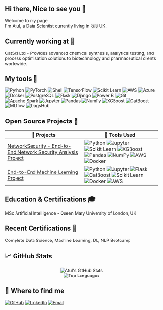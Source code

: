 ## Hi there, Nice to see you 👋

Welcome to my page  
I'm Atul, a Data Scientist currently living in 🇬🇧 UK.

## Currently working at 🏢
CatSci Ltd - Provides advanced chemical synthesis, analytical testing, and process optimisation solutions to biotechnology and pharmaceutical clients worldwide.

## My tools 🔧

![Python](https://img.shields.io/badge/-Python-3776AB?style=flat-square&logo=python&logoColor=white)
![PyTorch](https://img.shields.io/badge/-PyTorch-EE4C2C?style=flat-square&logo=pytorch&logoColor=white)
![Shell](https://img.shields.io/badge/-Shell-89e051?style=flat-square&logo=gnu-bash&logoColor=white)
![TensorFlow](https://img.shields.io/badge/-TensorFlow-FF6F00?style=flat-square&logo=tensorflow&logoColor=white)
![Scikit Learn](https://img.shields.io/badge/-Scikit_Learn-F7931E?style=flat-square&logo=scikit-learn&logoColor=white)
![AWS](https://img.shields.io/badge/-AWS-232F3E?style=flat-square&logo=amazon-aws&logoColor=white)
![Azure](https://img.shields.io/badge/-Azure-0078D4?style=flat-square&logo=microsoft-azure&logoColor=white)
![Docker](https://img.shields.io/badge/-Docker-46a2f1?style=flat-square&logo=docker&logoColor=white)
![PostgreSQL](https://img.shields.io/badge/-PostgreSQL-336791?style=flat-square&logo=postgresql&logoColor=white)
![Flask](https://img.shields.io/badge/-Flask-000000?style=flat-square&logo=flask&logoColor=white)
![Django](https://img.shields.io/badge/-Django-092E20?style=flat-square&logo=django&logoColor=white)
![Power BI](https://img.shields.io/badge/-Power_BI-F2C811?style=flat-square&logo=power-bi&logoColor=black)
![Git](https://img.shields.io/badge/-Git-F05032?style=flat-square&logo=git&logoColor=white)
![Apache Spark](https://img.shields.io/badge/-Apache_Spark-E25A1C?style=flat-square&logo=apache-spark&logoColor=white)
![Jupyter](https://img.shields.io/badge/-Jupyter-F37626?style=flat-square&logo=jupyter&logoColor=white)
![Pandas](https://img.shields.io/badge/-Pandas-150458?style=flat-square&logo=pandas&logoColor=white)
![NumPy](https://img.shields.io/badge/-NumPy-013243?style=flat-square&logo=numpy&logoColor=white)
![XGBoost](https://img.shields.io/badge/-XGBoost-FF6600?style=flat-square&logo=xgboost&logoColor=white)
![CatBoost](https://img.shields.io/badge/-CatBoost-FFCC00?style=flat-square&logo=catboost&logoColor=black)
![MLflow](https://img.shields.io/badge/-MLflow-0194E2?style=flat-square&logo=mlflow&logoColor=white)
![DagsHub](https://img.shields.io/badge/-DagsHub-2D72D2?style=flat-square&logoColor=white)

## Open Source Projects 🎯
| 🎯 Projects | 🔧 Tools Used |
|-------------|----------------|
| [NetworkSecurity - End-to-End Network Security Analysis Project](https://github.com/atul219/NetworkSecurity.git) | ![Python](https://img.shields.io/badge/-Python-3776AB?style=flat-square&logo=python&logoColor=white) ![Jupyter](https://img.shields.io/badge/-Jupyter-F37626?style=flat-square&logo=jupyter&logoColor=white) ![Scikit Learn](https://img.shields.io/badge/-Scikit_Learn-F7931E?style=flat-square&logo=scikit-learn&logoColor=white) ![XGBoost](https://img.shields.io/badge/-XGBoost-FF6600?style=flat-square&logo=xgboost&logoColor=white) ![Pandas](https://img.shields.io/badge/-Pandas-150458?style=flat-square&logo=pandas&logoColor=white) ![NumPy](https://img.shields.io/badge/-NumPy-013243?style=flat-square&logo=numpy&logoColor=white) ![AWS](https://img.shields.io/badge/-AWS-232F3E?style=flat-square&logo=amazon-aws&logoColor=white) ![Docker](https://img.shields.io/badge/-Docker-46a2f1?style=flat-square&logo=docker&logoColor=white) |
| [End-to-End Machine Learning Project](https://github.com/atul219/machine-learning-project.git) | ![Python](https://img.shields.io/badge/-Python-3776AB?style=flat-square&logo=python&logoColor=white) ![Jupyter](https://img.shields.io/badge/-Jupyter-F37626?style=flat-square&logo=jupyter&logoColor=white) ![Flask](https://img.shields.io/badge/-Flask-000000?style=flat-square&logo=flask&logoColor=white) ![CatBoost](https://img.shields.io/badge/-CatBoost-FFCC00?style=flat-square&logo=catboost&logoColor=black) ![Scikit Learn](https://img.shields.io/badge/-Scikit_Learn-F7931E?style=flat-square&logo=scikit-learn&logoColor=white) ![Docker](https://img.shields.io/badge/-Docker-46a2f1?style=flat-square&logo=docker&logoColor=white) ![AWS](https://img.shields.io/badge/-AWS-232F3E?style=flat-square&logo=amazon-aws&logoColor=white) |

## Education & Certifications 🎓
MSc Artificial Intelligence - Queen Mary University of London, UK

## Recent Certifications 📜
Complete Data Science, Machine Learning, DL, NLP Bootcamp

## 📈 GitHub Stats
<div align="center">
  <img src="https://github-readme-stats.vercel.app/api?username=atul219&show_icons=true&theme=default&hide_border=true&bg_color=ffffff&title_color=24292e&icon_color=586069&text_color=24292e" alt="Atul's GitHub Stats" />
</div>

<div align="center">
  <img src="https://github-readme-stats.vercel.app/api/top-langs/?username=atul219&layout=compact&theme=default&hide_border=true&bg_color=ffffff&title_color=24292e&text_color=24292e" alt="Top Languages" />
</div>

## 🤝 Where to find me
[![GitHub](https://img.shields.io/badge/-GitHub-181717?style=flat-square&logo=github)](https://github.com/atul219)
[![LinkedIn](https://img.shields.io/badge/-LinkedIn-0077B5?style=flat-square&logo=Linkedin&logoColor=white)](https://linkedin.com/in/atul219)
[![Email](https://img.shields.io/badge/-Email-D14836?style=flat-square&logo=gmail&logoColor=white)](mailto:atulyadav219@gmail.com)
<!--
**atul219/atul219** is a ✨ _special_ ✨ repository because its `README.md` (this file) appears on your GitHub profile.

Here are some ideas to get you started:

- 🔭 I’m currently working on ...
- 🌱 I’m currently learning ...
- 👯 I’m looking to collaborate on ...
- 🤔 I’m looking for help with ...
- 💬 Ask me about ...
- 📫 How to reach me: ...
- 😄 Pronouns: ...
- ⚡ Fun fact: ...
-->
